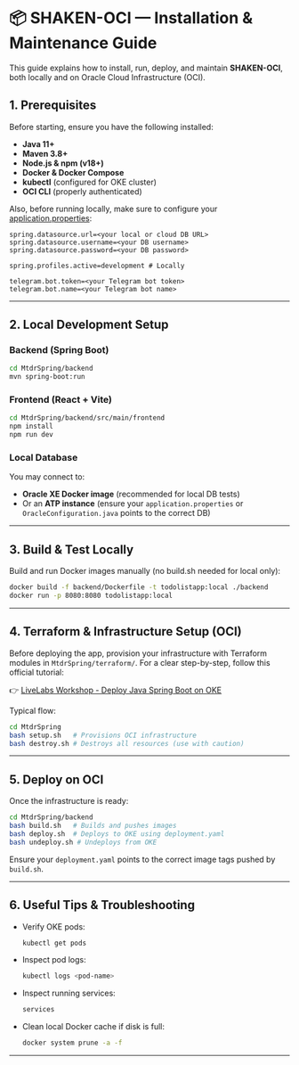 # 📦 SHAKEN-OCI — Installation & Maintenance Guide

This guide explains how to install, run, deploy, and maintain **SHAKEN-OCI**, both locally and on Oracle Cloud Infrastructure (OCI).


## 1. Prerequisites

Before starting, ensure you have the following installed:

- **Java 11+**
- **Maven 3.8+**
- **Node.js & npm (v18+)**
- **Docker & Docker Compose**
- **kubectl** (configured for OKE cluster)
- **OCI CLI** (properly authenticated)

Also, before running locally, make sure to configure your [application.properties](./backend/src/main/resources/application.properties):

```
spring.datasource.url=<your local or cloud DB URL>
spring.datasource.username=<your DB username>
spring.datasource.password=<your DB password>

spring.profiles.active=development # Locally

telegram.bot.token=<your Telegram bot token>
telegram.bot.name=<your Telegram bot name>
```
---

## 2. Local Development Setup

### Backend (Spring Boot)

```bash
cd MtdrSpring/backend
mvn spring-boot:run
```

### Frontend (React + Vite)

```bash
cd MtdrSpring/backend/src/main/frontend
npm install
npm run dev
```

### Local Database

You may connect to:

- **Oracle XE Docker image** (recommended for local DB tests)
- Or an **ATP instance** (ensure your `application.properties` or `OracleConfiguration.java` points to the correct DB)

---

## 3. Build & Test Locally

Build and run Docker images manually (no build.sh needed for local only):


```bash
docker build -f backend/Dockerfile -t todolistapp:local ./backend
docker run -p 8080:8080 todolistapp:local
```


---

## 4. Terraform & Infrastructure Setup (OCI)

Before deploying the app, provision your infrastructure with Terraform modules in `MtdrSpring/terraform/`. For a clear step-by-step, follow this official tutorial:

👉 [LiveLabs Workshop - Deploy Java Spring Boot on OKE](https://apexapps.oracle.com/pls/apex/r/dbpm/livelabs/run-workshop?p210_wid=3701&p210_wec=&session=1183742264263)

Typical flow:

```bash
cd MtdrSpring
bash setup.sh   # Provisions OCI infrastructure
bash destroy.sh # Destroys all resources (use with caution)
```

---

## 5. Deploy on OCI

Once the infrastructure is ready:

```bash
cd MtdrSpring/backend
bash build.sh   # Builds and pushes images
bash deploy.sh  # Deploys to OKE using deployment.yaml
bash undeploy.sh # Undeploys from OKE
```

Ensure your `deployment.yaml` points to the correct image tags pushed by `build.sh`.

---

## 6. Useful Tips & Troubleshooting

- Verify OKE pods:

  ```bash
  kubectl get pods
  ```

- Inspect pod logs:

  ```bash
  kubectl logs <pod-name>
  ```

- Inspect running services:

  ```bash
  services
  ```

- Clean local Docker cache if disk is full:

  ```bash
  docker system prune -a -f
  ```

---